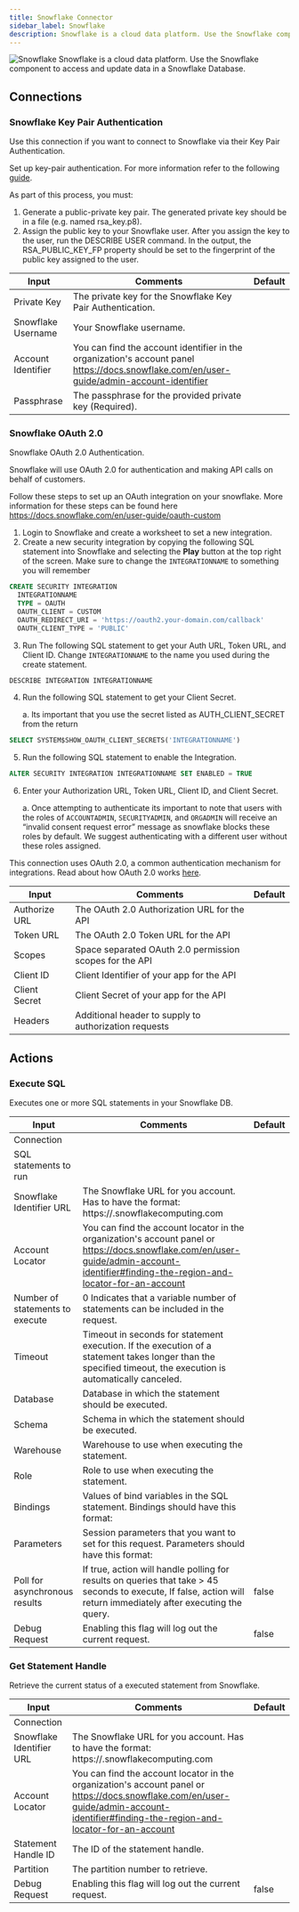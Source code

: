 ```yaml
---
title: Snowflake Connector
sidebar_label: Snowflake
description: Snowflake is a cloud data platform. Use the Snowflake component to access and update data in a Snowflake Database.
---
```


![Snowflake](./assets/snowflake.png#connector-icon)
Snowflake is a cloud data platform. Use the Snowflake component to access and update data in a Snowflake Database.

## Connections

### Snowflake Key Pair Authentication

Use this connection if you want to connect to Snowflake via their Key Pair Authentication.

Set up key-pair authentication. For more information refer to the following [guide](https://docs.snowflake.com/en/developer-guide/sql-api/authenticating#using-key-pair-authentication).

As part of this process, you must:

1. Generate a public-private key pair. The generated private key should be in a file (e.g. named rsa_key.p8).
2. Assign the public key to your Snowflake user. After you assign the key to the user, run the
   DESCRIBE USER command. In the output, the RSA_PUBLIC_KEY_FP property should be set to the fingerprint of the public key assigned to the user.

| Input              | Comments                                                                                                                                  | Default |
| ------------------ | ----------------------------------------------------------------------------------------------------------------------------------------- | ------- |
| Private Key        | The private key for the Snowflake Key Pair Authentication.                                                                                |         |
| Snowflake Username | Your Snowflake username.                                                                                                                  |         |
| Account Identifier | You can find the account identifier in the organization's account panel https://docs.snowflake.com/en/user-guide/admin-account-identifier |         |
| Passphrase         | The passphrase for the provided private key (Required).                                                                                   |         |

### Snowflake OAuth 2.0

Snowflake OAuth 2.0 Authentication.

Snowflake will use OAuth 2.0 for authentication and making API calls on behalf of customers.

Follow these steps to set up an OAuth integration on your snowflake. More information for these steps can be found here https://docs.snowflake.com/en/user-guide/oauth-custom

1. Login to Snowflake and create a worksheet to set a new integration.
2. Create a new security integration by copying the following SQL statement into Snowflake and selecting the **Play** button at the top right of the screen. Make sure to change the `INTEGRATIONNAME` to something you will remember

```sql
CREATE SECURITY INTEGRATION
  INTEGRATIONNAME
  TYPE = OAUTH
  OAUTH_CLIENT = CUSTOM
  OAUTH_REDIRECT_URI = 'https://oauth2.your-domain.com/callback'
  OAUTH_CLIENT_TYPE = 'PUBLIC'
```

3. Run The following SQL statement to get your Auth URL, Token URL, and Client ID. Change `INTEGRATIONNAME` to the name you used during the create statement.

```sql
DESCRIBE INTEGRATION INTEGRATIONNAME
```

4. Run the following SQL statement to get your Client Secret.

   a. Its important that you use the secret listed as AUTH_CLIENT_SECRET from the return

```sql
SELECT SYSTEM$SHOW_OAUTH_CLIENT_SECRETS('INTEGRATIONNAME')
```

5. Run the following SQL statement to enable the Integration.

```sql
ALTER SECURITY INTEGRATION INTEGRATIONNAME SET ENABLED = TRUE
```

6. Enter your Authorization URL, Token URL, Client ID, and Client Secret.

   a. Once attempting to authenticate its important to note that users with the roles of `ACCOUNTADMIN`, `SECURITYADMIN`, and `ORGADMIN` will receive an “invalid consent request error” message as snowflake blocks these roles by default. We suggest authenticating with a different user without these roles assigned.

This connection uses OAuth 2.0, a common authentication mechanism for integrations.
Read about how OAuth 2.0 works [here](../oauth2.md).

| Input         | Comments                                                | Default |
| ------------- | ------------------------------------------------------- | ------- |
| Authorize URL | The OAuth 2.0 Authorization URL for the API             |         |
| Token URL     | The OAuth 2.0 Token URL for the API                     |         |
| Scopes        | Space separated OAuth 2.0 permission scopes for the API |         |
| Client ID     | Client Identifier of your app for the API               |         |
| Client Secret | Client Secret of your app for the API                   |         |
| Headers       | Additional header to supply to authorization requests   |         |

## Actions

### Execute SQL

Executes one or more SQL statements in your Snowflake DB.

| Input                           | Comments                                                                                                                                                                                | Default |
| ------------------------------- | --------------------------------------------------------------------------------------------------------------------------------------------------------------------------------------- | ------- |
| Connection                      |                                                                                                                                                                                         |         |
| SQL statements to run           |                                                                                                                                                                                         |         |
| Snowflake Identifier URL        | The Snowflake URL for you account. Has to have the format: https://<account-name>.snowflakecomputing.com                                                                                |         |
| Account Locator                 | You can find the account locator in the organization's account panel or https://docs.snowflake.com/en/user-guide/admin-account-identifier#finding-the-region-and-locator-for-an-account |         |
| Number of statements to execute | 0 Indicates that a variable number of statements can be included in the request.                                                                                                        |         |
| Timeout                         | Timeout in seconds for statement execution. If the execution of a statement takes longer than the specified timeout, the execution is automatically canceled.                           |         |
| Database                        | Database in which the statement should be executed.                                                                                                                                     |         |
| Schema                          | Schema in which the statement should be executed.                                                                                                                                       |         |
| Warehouse                       | Warehouse to use when executing the statement.                                                                                                                                          |         |
| Role                            | Role to use when executing the statement.                                                                                                                                               |         |
| Bindings                        | Values of bind variables in the SQL statement. Bindings should have this format:                                                                                                        |         |
| Parameters                      | Session parameters that you want to set for this request. Parameters should have this format:                                                                                           |         |
| Poll for asynchronous results   | If true, action will handle polling for results on queries that take > 45 seconds to execute, If false, action will return immediately after executing the query.                       | false   |
| Debug Request                   | Enabling this flag will log out the current request.                                                                                                                                    | false   |

### Get Statement Handle

Retrieve the current status of a executed statement from Snowflake.

| Input                    | Comments                                                                                                                                                                                | Default |
| ------------------------ | --------------------------------------------------------------------------------------------------------------------------------------------------------------------------------------- | ------- |
| Connection               |                                                                                                                                                                                         |         |
| Snowflake Identifier URL | The Snowflake URL for you account. Has to have the format: https://<account-name>.snowflakecomputing.com                                                                                |         |
| Account Locator          | You can find the account locator in the organization's account panel or https://docs.snowflake.com/en/user-guide/admin-account-identifier#finding-the-region-and-locator-for-an-account |         |
| Statement Handle ID      | The ID of the statement handle.                                                                                                                                                         |         |
| Partition                | The partition number to retrieve.                                                                                                                                                       |         |
| Debug Request            | Enabling this flag will log out the current request.                                                                                                                                    | false   |
